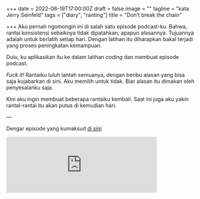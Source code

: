 +++
date = 2022-06-19T17:00:00Z
draft = false
image = ""
tagline = "kata Jerry Seinfeld"
tags = ["diary", "ranting"]
title = "Don’t break the chain"

+++
Aku pernah ngomongin ini di salah satu episode podcast-ku. Bahwa, rantai konsistensi sebaiknya tidak dipatahkan, apapun alasannya. Tujuannya adalah untuk berlatih setiap hari. Dengan latihan itu diharapkan bakal terjadi yang proses peningkatan kemampuan.

Dulu, ku aplikasikan itu ke dalam latihan _coding_ dan membuat episode podcast.

_Fuck it!_ Rantaiku luluh lantah semuanya, dengan beribu alasan yang bisa saja kujabarkan di sini. Aku memilih untuk tidak. Biar alasan itu dimakan oleh penyesalanku saja.

Kini aku ingin membuat beberapa rantaiku kembali. Saat ini juga aku yakin rantai-rantai itu akan putus di kemudian hari.

—

Dengar episode yang kumaksud [di sini](https://anchor.fm/dekadensiotak/episodes/4--Jangan-putusin-rantainya-e2e43t)

<iframe src="https://anchor.fm/dekadensiotak/embed/episodes/4--Jangan-putusin-rantainya-e2e43t"  width="80%" frameborder="0" scrolling="no"></iframe>